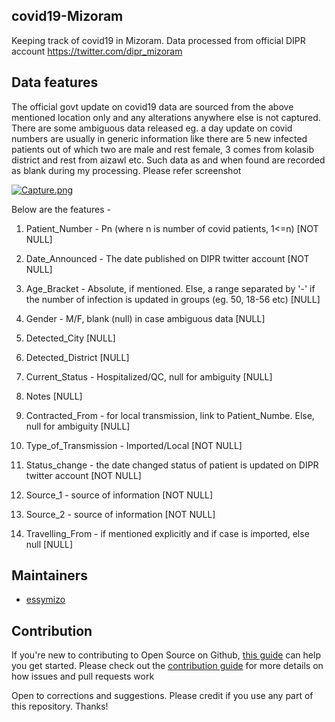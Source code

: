 ## covid19-Mizoram

Keeping track of covid19 in Mizoram. Data processed from official DIPR account https://twitter.com/dipr_mizoram 

## Data features 

The official govt update on covid19 data are sourced from the above mentioned location only and any alterations anywhere else is not captured. There are some ambiguous data released eg. a day update on covid numbers are usually in generic information like there are 5 new infected patients out of which two are male and rest female, 3 comes from kolasib district and rest from aizawl etc. Such data as and when found are recorded as blank during my processing. Please refer screenshot 

[![Capture.png](https://i.postimg.cc/kgDJJGdp/Capture.png)](https://postimg.cc/0zRRZ8jY)

Below are the features -

1. Patient_Number - Pn (where n is number of covid patients, 1<=n) [NOT NULL]

2. Date_Announced - The date published on DIPR twitter account [NOT NULL]

3. Age_Bracket - Absolute, if mentioned. Else, a range separated by '-' if the number of infection is updated in groups (eg. 50, 18-56 etc) [NULL]

4. Gender - M/F, blank (null) in case ambiguous data [NULL]

5. Detected_City [NULL]

6. Detected_District [NULL]

7. Current_Status - Hospitalized/QC, null for ambiguity [NULL]

8. Notes [NULL]

9. Contracted_From - for local transmission, link to Patient_Numbe. Else, null for ambiguity [NULL]

10. Type_of_Transmission - Imported/Local [NOT NULL]

11. Status_change - the date changed status of patient is updated on DIPR twitter account [NOT NULL]

12. Source_1 - source of information [NOT NULL]

13. Source_2 - source of information [NOT NULL]

14. Travelling_From - if mentioned explicitly and if case is imported, else null [NULL]


## Maintainers

- [essymizo](https://github.com/essymizo)


## Contribution

If you're new to contributing to Open Source on Github, [this guide](https://guides.github.com/activities/contributing-to-open-source/) can help you get started. Please check out the [contribution guide](CONTRIBUTING.md) for more details on how issues and pull requests work

Open to corrections and suggestions. Please credit if you use any part of this repository. Thanks!

